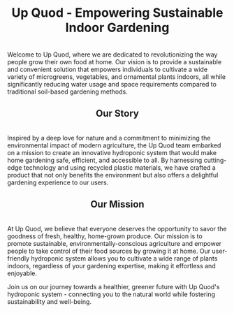 <h1 style="text-align: center;">Up Quod - Empowering Sustainable Indoor Gardening</h1><br>
Welcome to Up Quod, where we are dedicated to revolutionizing the way people grow their own food at home. Our vision is to provide a sustainable and convenient solution that empowers individuals to cultivate a wide variety of microgreens, vegetables, and ornamental plants indoors, all while significantly reducing water usage and space requirements compared to traditional soil-based gardening methods.

<h2 style="text-align: center;">Our Story</h2><br>
Inspired by a deep love for nature and a commitment to minimizing the environmental impact of modern agriculture, the Up Quod team embarked on a mission to create an innovative hydroponic system that would make home gardening safe, efficient, and accessible to all. By harnessing cutting-edge technology and using recycled plastic materials, we have crafted a product that not only benefits the environment but also offers a delightful gardening experience to our users.

<h2 style="text-align: center;">Our Mission</h2><br>
At Up Quod, we believe that everyone deserves the opportunity to savor the goodness of fresh, healthy, home-grown produce. Our mission is to promote sustainable, environmentally-conscious agriculture and empower people to take control of their food sources by growing it at home. Our user-friendly hydroponic system allows you to cultivate a wide range of plants indoors, regardless of your gardening expertise, making it effortless and enjoyable.

Join us on our journey towards a healthier, greener future with Up Quod's hydroponic system - connecting you to the natural world while fostering sustainability and well-being.
